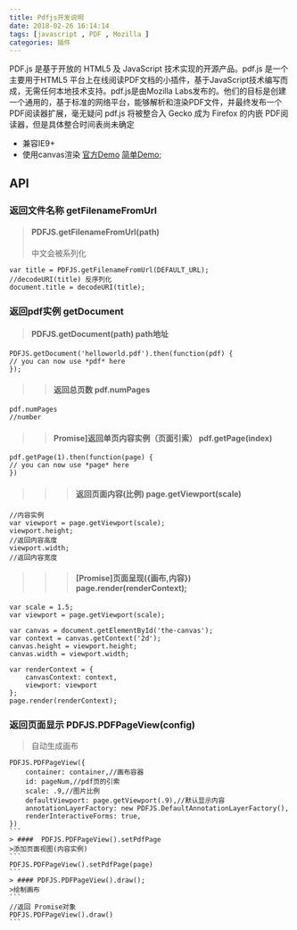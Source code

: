 ```yaml
---
title: Pdfjs开发说明
date: 2018-02-26 16:14:14
tags: [javascript , PDF , Mozilla ]
categories: 插件
---
```


PDF.js 是基于开放的 HTML5 及 JavaScript 技术实现的开源产品。pdf.js 是一个主要用于HTML5 平台上在线阅读PDF文档的小插件，基于JavaScript技术编写而成，无需任何本地技术支持。pdf.js是由Mozilla Labs发布的。他们的目标是创建一个通用的，基于标准的网络平台，能够解析和渲染PDF文件，并最终发布一个PDF阅读器扩展，毫无疑问 pdf.js 将被整合入 Gecko 成为 Firefox 的内嵌 PDF阅读器，但是具体整合时间表尚未确定
+ 兼容IE9+
+ 使用canvas渲染
[官方Demo](http://hgtech.oschina.io/ui/assets/pdfjs/web/viewer.html) [简单Demo](http://hgtech.oschina.io/ui/assets/pdfjs/demo.html);

## API
### 返回文件名称 getFilenameFromUrl
>#### PDFJS.getFilenameFromUrl(path)
>中文会被系列化
```
var title = PDFJS.getFilenameFromUrl(DEFAULT_URL);
//decodeURI(title) 反序列化
document.title = decodeURI(title);
```

### 返回pdf实例 getDocument
> #### PDFJS.getDocument(path) path地址
```
PDFJS.getDocument('helloworld.pdf').then(function(pdf) {
// you can now use *pdf* here
});
```
> > #### 返回总页数 pdf.numPages
```
pdf.numPages
//number
```

> > #### Promise]返回单页内容实例（页面引索） pdf.getPage(index)
```
pdf.getPage(1).then(function(page) {
// you can now use *page* here
})
```
> > > #### 返回页面内容(比例) page.getViewport(scale)
```
//内容实例
var viewport = page.getViewport(scale);
viewport.height;
//返回内容高度
viewport.width;
//返回内容宽度

```
> > >#### [Promise]页面呈现({画布,内容}) page.render(renderContext);
```
var scale = 1.5;
var viewport = page.getViewport(scale);

var canvas = document.getElementById('the-canvas');
var context = canvas.getContext('2d');
canvas.height = viewport.height;
canvas.width = viewport.width;

var renderContext = {
    canvasContext: context,
    viewport: viewport
};
page.render(renderContext);
```

### 返回页面显示 PDFJS.PDFPageView(config)
>自动生成画布
````
PDFJS.PDFPageView({
    container: container,//画布容器
    id: pageNum,//pdf页的引索
    scale: .9,//图片比例
    defaultViewport: page.getViewport(.9),//默认显示内容
    annotationLayerFactory: new PDFJS.DefaultAnnotationLayerFactory(),
    renderInteractiveForms: true,
})
```
> ####  PDFJS.PDFPageView().setPdfPage
>添加页面视图(内容实例)
```
PDFJS.PDFPageView().setPdfPage(page)
```
> #### PDFJS.PDFPageView().draw();
>绘制画布
```
//返回 Promise对象
PDFJS.PDFPageView().draw()
```